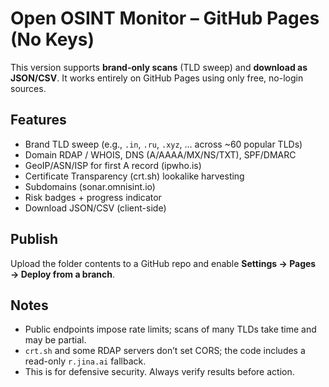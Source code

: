 # Open OSINT Monitor – GitHub Pages (No Keys)

This version supports **brand-only scans** (TLD sweep) and **download as JSON/CSV**. It works entirely on GitHub Pages using only free, no-login sources.

## Features
- Brand TLD sweep (e.g., `.in`, `.ru`, `.xyz`, … across ~60 popular TLDs)
- Domain RDAP / WHOIS, DNS (A/AAAA/MX/NS/TXT), SPF/DMARC
- GeoIP/ASN/ISP for first A record (ipwho.is)
- Certificate Transparency (crt.sh) lookalike harvesting
- Subdomains (sonar.omnisint.io)
- Risk badges + progress indicator
- Download JSON/CSV (client-side)

## Publish
Upload the folder contents to a GitHub repo and enable **Settings → Pages → Deploy from a branch**.

## Notes
- Public endpoints impose rate limits; scans of many TLDs take time and may be partial.
- `crt.sh` and some RDAP servers don’t set CORS; the code includes a read-only `r.jina.ai` fallback.
- This is for defensive security. Always verify results before action.
